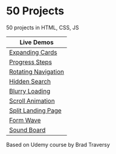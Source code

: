 # 50 Projects
50 projects in HTML, CSS, JS

|Live Demos|
|---|
|[Expanding Cards](https://tgstern.github.io/50projects/1-ExpandingCards/)|
|[Progress Steps](https://tgstern.github.io/50projects/2-ProgressSteps/)|
|[Rotating Navigation](https://tgstern.github.io/50projects/3-RotatingNavigation/)|
|[Hidden Search](https://tgstern.github.io/50projects/4-HiddenSearch/)|
|[Blurry Loading](https://tgstern.github.io/50projects/5-BlurryLoading/)|
|[Scroll Animation](https://tgstern.github.io/50projects/6-ScrollAnimation/)|
|[Split Landing Page](https://tgstern.github.io/50projects/7-SplitLandingPage/)|
|[Form Wave](https://tgstern.github.io/50projects/8-FormWave/)|
|[Sound Board](https://tgstern.github.io/50projects/9-SoundBoard/)|

Based on Udemy course by Brad Traversy
